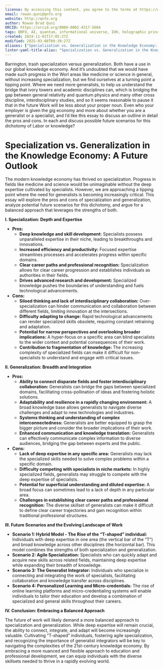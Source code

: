 ```yaml
---
license: By accessing this content, you agree to the terms at https://qnfo.org/LICENSE
email: rowan.quni@qnfo.org
website: http://qnfo.org
author: Rowan Brad Quni
ORCID: https://orcid.org/0009-0002-4317-5604
tags: QNFO, AI, quantum, informational universe, IUH, holographic principle
created: 2024-11-01T17:05:27Z
modified: 2025-03-08T09:39:27Z
aliases: ["Specialization vs. Generalization in the Knowledge Economy: A Future Outlook"]
linter-yaml-title-alias: "Specialization vs. Generalization in the Knowledge Economy: A Future Outlook"
---
```


Barrington, trash specialization versus generalization. Both have a use in our global knowledge economy. And it’s undoubted that we would have made such progress in the Worl areas like medicine or science in general, without increasing specialization, but we find ourselves at a turning point a tipping point. Where we need more generalists, to help us understand the bridge that ivory towers and academic disciplines can, which is bridging the gap between general relativity and quantum physics and many other cross discipline, interdisciplinary studies, and so it seems reasonable to pause it that in the future Work will be less about your proper noun. Even who your employer is given the gig economy and more about whether you are a generalist or a specialist, and I’d like this essay to discuss an outline in detail the pros and cons. In each and discuss possible future scenarios for this dichotomy of Labor or knowledge?

# Specialization vs. Generalization in the Knowledge Economy: A Future Outlook

The modern knowledge economy has thrived on specialization. Progress in fields like medicine and science would be unimaginable without the deep expertise cultivated by specialists. However, we are approaching a tipping point where the need for generalists is becoming increasingly critical. This essay will explore the pros and cons of specialization and generalization, analyze potential future scenarios for this dichotomy, and argue for a balanced approach that leverages the strengths of both.

**I. Specialization: Depth and Expertise**

- **Pros:**
    - **Deep knowledge and skill development:** Specialists possess unparalleled expertise in their niche, leading to breakthroughs and innovations.
    - **Increased efficiency and productivity:** Focused expertise streamlines processes and accelerates progress within specific domains.
    - **Clear career paths and professional recognition:** Specialization allows for clear career progression and establishes individuals as authorities in their fields.
    - **Drives advanced research and development:** Specialized knowledge pushes the boundaries of understanding and fuels technological advancements.
- **Cons:**
    - **Siloed thinking and lack of interdisciplinary collaboration:** Over-specialization can hinder communication and collaboration between different fields, limiting innovation at the intersections.
    - **Difficulty adapting to change:** Rapid technological advancements can render specialized skills obsolete, requiring constant retraining and adaptation.
    - **Potential for narrow perspectives and overlooking broader implications:** A hyper-focus on a specific area can blind specialists to the wider context and potential consequences of their work.
    - **Contribution to fragmentation of knowledge:** The increasing complexity of specialized fields can make it difficult for non-specialists to understand and engage with critical issues.

**II. Generalization: Breadth and Integration**

- **Pros:**
    - **Ability to connect disparate fields and foster interdisciplinary collaboration:** Generalists can bridge the gaps between specialized domains, facilitating cross-pollination of ideas and fostering holistic solutions.
    - **Adaptability and resilience in a rapidly changing environment:** A broad knowledge base allows generalists to navigate diverse challenges and adapt to new technologies and industries.
    - **Systems thinking and understanding of complex interconnectedness:** Generalists are better equipped to grasp the bigger picture and consider the broader implications of their work.
    - **Enhanced communication and knowledge translation:** Generalists can effectively communicate complex information to diverse audiences, bridging the gap between experts and the public.
- **Cons:**
    - **Lack of deep expertise in any specific area:** Generalists may lack the specialized skills needed to solve complex problems within a specific domain.
    - **Difficulty competing with specialists in niche markets:** In highly specialized fields, generalists may struggle to compete with the deep expertise of specialists.
    - **Potential for superficial understanding and diluted expertise:** A broad focus can sometimes lead to a lack of depth in any particular area.
    - **Challenges in establishing clear career paths and professional recognition:** The diverse skillset of generalists can make it difficult to define clear career trajectories and gain recognition within traditional professional structures.

**III. Future Scenarios and the Evolving Landscape of Work**

- **Scenario 1: Hybrid Model - The Rise of the “T-shaped” individual:** Individuals with deep expertise in one area (the vertical bar of the “T”) and broad knowledge across other disciplines (the horizontal bar). This model combines the strengths of both specialization and generalization.
- **Scenario 2: Agile Specialization:** Specialists who can quickly adapt and acquire new skills across related fields, maintaining deep expertise while expanding their breadth of knowledge.
- **Scenario 3: The Generalist Integrator:** Individuals who specialize in connecting and integrating the work of specialists, facilitating collaboration and knowledge transfer across disciplines.
- **Scenario 4: Personalized Learning and Micro-credentials:** The rise of online learning platforms and micro-credentialing systems will enable individuals to tailor their education and develop a combination of specialized and general skills throughout their careers.

**IV. Conclusion: Embracing a Balanced Approach**

The future of work will likely demand a more balanced approach to specialization and generalization.  While deep expertise will remain crucial, the ability to connect, integrate, and adapt will become increasingly valuable.  Cultivating “T-shaped” individuals, fostering agile specialization, and recognizing the importance of generalist integrators will be key to navigating the complexities of the 21st-century knowledge economy.  By embracing a more nuanced and flexible approach to education and professional development, we can equip individuals with the diverse skillsets needed to thrive in a rapidly evolving world.
